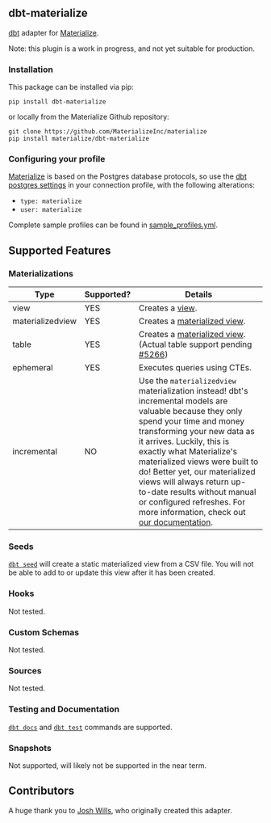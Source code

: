 ## dbt-materialize

[dbt](https://www.getdbt.com/) adapter for [Materialize](http://materialize.io).

Note: this plugin is a work in progress, and not yet suitable for production.

### Installation

This package can be installed via pip:
```nofmt
pip install dbt-materialize
```

or locally from the Materialize Github repository:
```nofmt
git clone https://github.com/MaterializeInc/materialize
pip install materialize/dbt-materialize
```

### Configuring your profile

[Materialize](http://materialize.io) is based on the Postgres database protocols, so use the
[dbt postgres settings](https://docs.getdbt.com/docs/profile-postgres) in your connection profile,
with the following alterations:
- `type: materialize`
- `user: materialize`

Complete sample profiles can be found in [sample_profiles.yml](https://github.com/MaterializeInc/materialize/blob/main/misc/dbt-materialize/dbt/include/materialize/sample_profiles.yml).

## Supported Features

### Materializations

Type | Supported? | Details
-----|------------|----------------
view | YES | Creates a [view](https://materialize.com/docs/sql/create-view/#main).
materializedview | YES | Creates a [materialized view](https://materialize.com/docs/sql/create-materialized-view/#main).
table | YES | Creates a [materialized view](https://materialize.com/docs/sql/create-materialized-view/#main). (Actual table support pending [#5266](https://github.com/MaterializeInc/materialize/issues/5266))
ephemeral | YES | Executes queries using CTEs.
incremental | NO | Use the `materializedview` materialization instead! dbt's incremental models are valuable because they only spend your time and money transforming your new data as it arrives. Luckily, this is exactly what Materialize's materialized views were built to do! Better yet, our materialized views will always return up-to-date results without manual or configured refreshes. For more information, check out [our documentation](https://materialize.com/docs/).

### Seeds

[`dbt seed`](https://docs.getdbt.com/reference/commands/seed/) will create a static materialized
view from a CSV file. You will not be able to add to or update this view after it has been created.

### Hooks

Not tested.

### Custom Schemas

Not tested.

### Sources

Not tested.

### Testing and Documentation

[`dbt docs`](https://docs.getdbt.com/reference/commands/cmd-docs) and [`dbt test`](https://docs.getdbt.com/reference/commands/test)
commands are supported.

### Snapshots

Not supported, will likely not be supported in the near term.

## Contributors

A huge thank you to [Josh Wills](https://github.com/jwills), who originally created this adapter.
